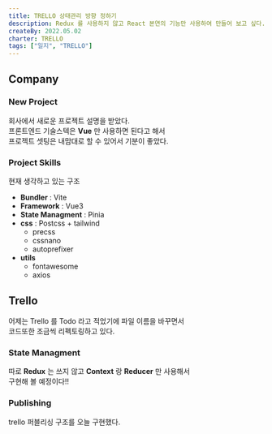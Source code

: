 ```yaml
---
title: TRELLO 상태관리 방향 정하기
description: Redux 를 사용하지 않고 React 본연의 기능만 사용하여 만들어 보고 싶다.
createBy: 2022.05.02
charter: TRELLO
tags: ["일지", "TRELLO"]
---
```


## Company

### New Project

회사에서 새로운 프로젝트 설명을 받았다.  
프론트엔드 기술스텍은 **Vue** 만 사용하면 된다고 해서  
프로젝트 셋팅은 내맘대로 할 수 있어서 기분이 좋았다.

### Project Skills

현재 생각하고 있는 구조

-   **Bundler** : Vite
-   **Framework** : Vue3
-   **State Managment** : Pinia
-   **css** : Postcss + tailwind
    -   precss
    -   cssnano
    -   autoprefixer
-   **utils**
    -   fontawesome
    -   axios

## Trello

어제는 Trello 를 Todo 라고 적었기에 파일 이름을 바꾸면서  
코드또한 조금씩 리펙토링하고 있다.

### State Managment

따로 **Redux** 는 쓰지 않고 **Context** 랑 **Reducer** 만 사용해서  
구현해 볼 예정이다!!

### Publishing

trello 퍼블리싱 구조를 오늘 구현했다.
